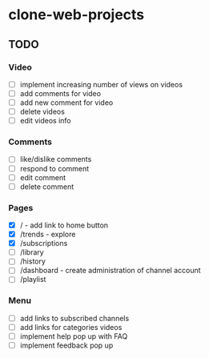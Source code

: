 # clone-web-projects

## TODO

### Video

- [ ]  implement increasing number of views on videos
- [ ]  add comments for video
- [ ]  add new comment for video
- [ ]  delete videos
- [ ]  edit videos info

### Comments

- [ ] like/dislike comments
- [ ] respond to comment
- [ ] edit comment
- [ ] delete comment

### Pages

- [x] / - add link to home button
- [x] /trends - explore
- [x] /subscriptions
- [ ] /library
- [ ] /history
- [ ] /dashboard - create administration of channel account
- [ ] /playlist

### Menu

- [ ] add links to subscribed channels
- [ ] add links for categories videos
- [ ] implement help pop up with FAQ
- [ ] implement feedback pop up
